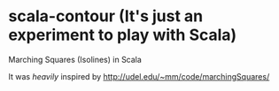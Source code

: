 # scala-contour (It's just an experiment to play with Scala)
Marching Squares (Isolines) in Scala

It was <i>heavily</i> inspired by http://udel.edu/~mm/code/marchingSquares/
